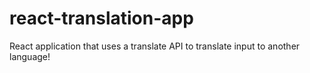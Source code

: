 # react-translation-app
React application that uses a translate API to translate input to another language!

